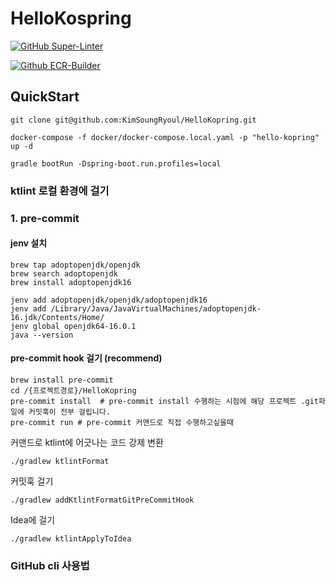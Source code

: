 # HelloKospring

[![GitHub Super-Linter](https://github.com/KimSoungRyoul/HelloKopring/actions/workflows/super_linter.yaml/badge.svg?branch=main)](https://github.com/marketplace/actions/super-linter)

[![Github ECR-Builder](https://github.com/KimSoungRyoul/HelloKopring/actions/workflows/ecr_builder.yaml/badge.svg?branch=main)](https://github.com/marketplace/actions/super-linter)



## QuickStart

```shell
git clone git@github.com:KimSoungRyoul/HelloKopring.git
```

```shell
docker-compose -f docker/docker-compose.local.yaml -p "hello-kopring" up -d
```

```shell
gradle bootRun -Dspring-boot.run.profiles=local
```

### ktlint 로컬 환경에 걸기

### 1. pre-commit

#### jenv 설치
```shell
brew tap adoptopenjdk/openjdk
brew search adoptopenjdk
brew install adoptopenjdk16

jenv add adoptopenjdk/openjdk/adoptopenjdk16
jenv add /Library/Java/JavaVirtualMachines/adoptopenjdk-16.jdk/Contents/Home/
jenv global openjdk64-16.0.1
java --version
```
#### pre-commit hook 걸기 (recommend)

```shell
brew install pre-commit
cd /{프로젝트경로}/HelloKopring
pre-commit install  # pre-commit install 수행하는 시점에 해당 프로젝트 .git파일에 커밋훅이 전부 걸립니다.
pre-commit run # pre-commit 커맨드로 직접 수행하고싶을때
```




커맨드로 ktlint에 어긋나는 코드 강제 변환

```shell
./gradlew ktlintFormat
```

커밋훅 걸기

```shell
./gradlew addKtlintFormatGitPreCommitHook
```

Idea에 걸기

```shell
./gradlew ktlintApplyToIdea
```



### GitHub cli 사용법
